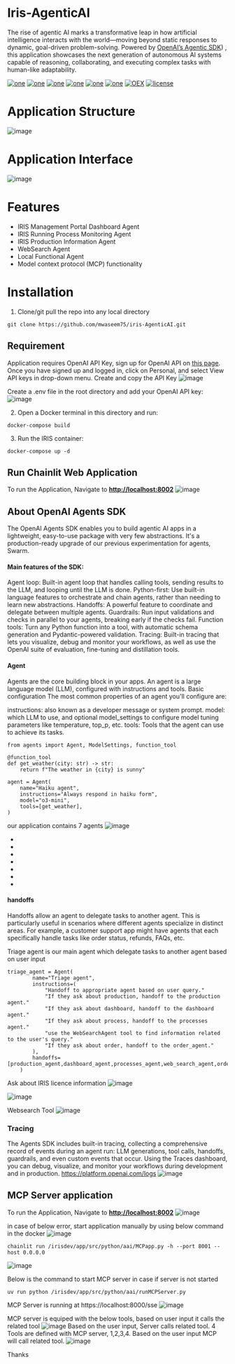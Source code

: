 # Iris-AgenticAI
The rise of agentic AI marks a transformative leap in how artificial intelligence interacts with the world—moving beyond static responses to dynamic, goal-driven problem-solving. Powered by [OpenAI’s Agentic SDK](https://openai.github.io/openai-agents-python/)) , this application showcases the next generation of autonomous AI systems capable of reasoning, collaborating, and executing complex tasks with human-like adaptability.

[![one](https://img.shields.io/badge/Platform-InterSystems%20IRIS-blue)](https://www.intersystems.com/data-platform/) [![one](https://img.shields.io/badge/LLM-GPT-Purple)](https://openai.com/index/gpt-3-apps/) [![one](https://img.shields.io/badge/WebFramework-Chainlit-teal)](https://https://docs.chainlit.io/get-started/overview/) [![one](https://img.shields.io/badge/SDK-OpenAI%20Agentic%20SDK-Orange)](https://openai.github.io/openai-agents-python/) [![one](https://img.shields.io/badge/ORM-SQLAlchemy-teal)](https://www.sqlalchemy.org/)  [![one](https://img.shields.io/badge/OpenAI-ChatGPT-yellow)](https://openai.com/) [![OEX](https://img.shields.io/badge/Available%20on-Intersystems%20Open%20Exchange-00b2a9.svg)](https://github.com/mwaseem75/iris-RAG-Gen/blob/main/LICENSE) [![license](https://img.shields.io/badge/License-MIT-blue.svg)](https://github.com/mwaseem75/iris-RAG-Gen/blob/main/LICENSE)


# Application Structure
![image](https://github.com/user-attachments/assets/6525c638-4708-4eb8-9b83-6411d8592d6a)



# Application Interface
![image](https://github.com/user-attachments/assets/31b89b5c-5c81-4b7f-aa90-9997ae9092b8)

# Features
* IRIS Management Portal Dashboard Agent
* IRIS Running Process Monitoring Agent
* IRIS Production Information Agent
* WebSearch Agent
* Local Functional Agent
* Model context protocol (MCP) functionality

# Installation
1. Clone/git pull the repo into any local directory

```
git clone https://github.com/mwaseem75/iris-AgenticAI.git
```

## Requirement
Application requires OpenAI API Key, sign up for OpenAI API on [this page](https://platform.openai.com/account/api-keys). Once you have signed up and logged in, click on Personal, and select View API keys in drop-down menu. Create and copy the API Key
![image](https://github.com/mwaseem75/irisChatGPT/assets/18219467/7e7c7880-b9ac-4a60-9ec9-289dd2375a73)

Create a .env file in the root directory and add your OpenAI API key:
![image](https://github.com/user-attachments/assets/c610f65a-6a33-4fcb-a12f-7b4895728da3)

2. Open a Docker terminal in this directory and run:

```
docker-compose build
```

3. Run the IRIS container:

```
docker-compose up -d 
```


## Run Chainlit Web Application
To run the Application, Navigate to [**http://localhost:8002**](http://localhost:8002) 
![image](https://github.com/user-attachments/assets/71a7d091-b7d0-4650-b0a9-1439363bb47f)

## About OpenAI Agents SDK
The OpenAI Agents SDK enables you to build agentic AI apps in a lightweight, easy-to-use package with very few abstractions. It's a production-ready upgrade of our previous experimentation for agents, Swarm.

####  Main features of the SDK:
Agent loop: Built-in agent loop that handles calling tools, sending results to the LLM, and looping until the LLM is done.
Python-first: Use built-in language features to orchestrate and chain agents, rather than needing to learn new abstractions.
Handoffs: A powerful feature to coordinate and delegate between multiple agents.
Guardrails: Run input validations and checks in parallel to your agents, breaking early if the checks fail.
Function tools: Turn any Python function into a tool, with automatic schema generation and Pydantic-powered validation.
Tracing: Built-in tracing that lets you visualize, debug and monitor your workflows, as well as use the OpenAI suite of evaluation, fine-tuning and distillation tools.

#### Agent
Agents are the core building block in your apps. An agent is a large language model (LLM), configured with instructions and tools.
Basic configuration
The most common properties of an agent you'll configure are:

instructions: also known as a developer message or system prompt.
model: which LLM to use, and optional model_settings to configure model tuning parameters like temperature, top_p, etc.
tools: Tools that the agent can use to achieve its tasks.

```
from agents import Agent, ModelSettings, function_tool

@function_tool
def get_weather(city: str) -> str:
    return f"The weather in {city} is sunny"

agent = Agent(
    name="Haiku agent",
    instructions="Always respond in haiku form",
    model="o3-mini",
    tools=[get_weather],
)
```
our application contains 7 agents
![image](https://github.com/user-attachments/assets/7dae8064-0ba2-42be-bb09-561e9df755e7)

-
-
-
-
-
-
-

#### handoffs
Handoffs allow an agent to delegate tasks to another agent. This is particularly useful in scenarios where different agents specialize in distinct areas. For example, a customer support app might have agents that each specifically handle tasks like order status, refunds, FAQs, etc.

Triage agent is our main agent which delegate tasks to another agent based on user input
```
triage_agent = Agent(
        name="Triage agent",
        instructions=(
            "Handoff to appropriate agent based on user query."
            "If they ask about production, handoff to the production agent."
            "If they ask about dashboard, handoff to the dashboard agent."
            "If they ask about process, handoff to the processes agent." 
            "use the WebSearchAgent tool to find information related to the user's query."           
            "If they ask about order, handoff to the order_agent."            
        ),
        handoffs=[production_agent,dashboard_agent,processes_agent,web_search_agent,order_agent]
    )

```

Ask about IRIS licence information
![image](https://github.com/user-attachments/assets/8db9904b-ffb3-458e-b952-6c386e8d4c69)

![image](https://github.com/user-attachments/assets/a1f95ac7-7274-4ba0-a28f-bfe69b5abe65)

Websearch Tool
![image](https://github.com/user-attachments/assets/241f5270-6f7e-4556-89b2-1f51e2553353)

### Tracing
The Agents SDK includes built-in tracing, collecting a comprehensive record of events during an agent run: LLM generations, tool calls, handoffs, guardrails, and even custom events that occur. Using the Traces dashboard, you can debug, visualize, and monitor your workflows during development and in production.
https://platform.openai.com/logs
![image](https://github.com/user-attachments/assets/f5476f50-c748-4bfa-97e4-60c65a1d904e)


## MCP Server application
To run the Application, Navigate to [**http://localhost:8002**](http://localhost:8001) 
![image](https://github.com/user-attachments/assets/3a911108-bc52-473b-9b16-bfe8581f3c3f)


in case of below error, start application manually by using below command in the docker 
![image](https://github.com/user-attachments/assets/9f833b26-d0bf-4f83-abb3-7b629a7e0e65)

```
chainlit run /irisdev/app/src/python/aai/MCPapp.py -h --port 8001 --host 0.0.0.0
```
![image](https://github.com/user-attachments/assets/f2003c1f-5fbc-40ed-8ef7-160497a3aea2)

Below is the command to start MCP server in case if server is not started
```
uv run python /irisdev/app/src/python/aai/runMCPServer.py
```
MCP Server is running at https://localhost:8000/sse
![image](https://github.com/user-attachments/assets/359c623b-0aab-45e1-a78f-610d93b4131d)


MCP server is equiped with the below tools, based on user input it calls the related tool
![image](https://github.com/user-attachments/assets/7be957e3-0661-45b4-b351-562205f6c1b3)
Based on the user input, Server calls related tool.
4 Tools are defined with MCP server, 1,2,3,4.
Based on the user input MCP will call related tool.
![image](https://github.com/user-attachments/assets/03d96d43-d42c-4ff2-a5b2-da3fc0b8f721)

Thanks



